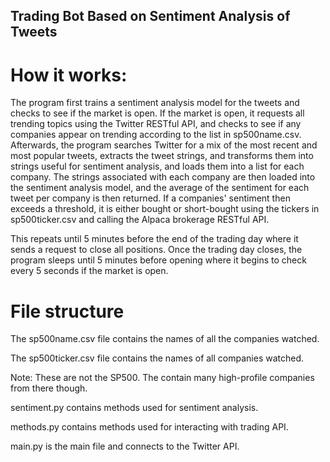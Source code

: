 ## Trading Bot Based on Sentiment Analysis of Tweets
# How it works:

The program first trains a sentiment analysis model for the tweets and checks to see if the market is open. If the market is open, it requests all trending topics using the Twitter RESTful API, and checks to see if any companies appear on trending according to the list in sp500name.csv.
Afterwards, the program searches Twitter for a mix of the most recent and most popular tweets, extracts the tweet strings, and transforms them into strings useful for sentiment analysis, and loads them into a list for each company.
The strings associated with each company are then loaded into the sentiment analysis model, and the average of the sentiment for each tweet per company is then returned.
If a companies' sentiment then exceeds a threshold, it is either bought or short-bought using the tickers in sp500ticker.csv and calling the Alpaca brokerage RESTful API.

This repeats until 5 minutes before the end of the trading day where it sends a request to close all positions. Once the trading day closes, the program sleeps until 5 minutes before opening where it begins to check every 5 seconds if the market is open.

# File structure
The sp500name.csv file contains the names of all the companies watched.

The sp500ticker.csv file contains the names of all companies watched.

Note: These are not the SP500. The contain many high-profile companies from there though.


sentiment.py contains methods used for sentiment analysis.

methods.py contains methods used for interacting with trading API.

main.py is the main file and connects to the Twitter API.
